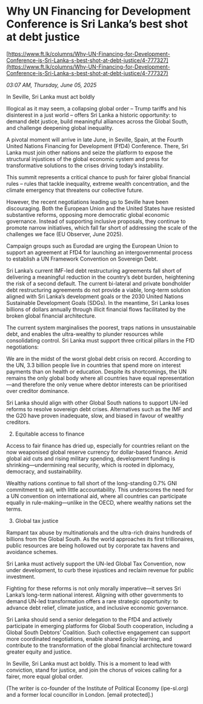 # Why UN Financing for Development Conference is Sri Lanka’s best shot at debt justice

[https://www.ft.lk/columns/Why-UN-Financing-for-Development-Conference-is-Sri-Lanka-s-best-shot-at-debt-justice/4-777327](https://www.ft.lk/columns/Why-UN-Financing-for-Development-Conference-is-Sri-Lanka-s-best-shot-at-debt-justice/4-777327)

*03:07 AM, Thursday, June 05, 2025*

In Seville, Sri Lanka must act boldly

Illogical as it may seem, a collapsing global order – Trump tariffs and his disinterest in a just world – offers Sri Lanka a historic opportunity: to demand debt justice, build meaningful alliances across the Global South, and challenge deepening global inequality.

A pivotal moment will arrive in late June, in Seville, Spain, at the Fourth United Nations Financing for Development (FfD4) Conference. There, Sri Lanka must join other nations and seize the platform to expose the structural injustices of the global economic system and press for transformative solutions to the crises driving today’s instability.

This summit represents a critical chance to push for fairer global financial rules – rules that tackle inequality, extreme wealth concentration, and the climate emergency that threatens our collective future.

However, the recent negotiations leading up to Seville have been discouraging. Both the European Union and the United States have resisted substantive reforms, opposing more democratic global economic governance. Instead of supporting inclusive proposals, they continue to promote narrow initiatives, which fall far short of addressing the scale of the challenges we face (EU Observer, June 2025).

Campaign groups such as Eurodad are urging the European Union to support an agreement at FfD4 for launching an intergovernmental process to establish a UN Framework Convention on Sovereign Debt.

Sri Lanka’s current IMF-led debt restructuring agreements fall short of delivering a meaningful reduction in the country’s debt burden, heightening the risk of a second default. The current bi-lateral and private bondholder debt restructuring agreements do not provide a viable, long-term solution aligned with Sri Lanka’s development goals or the 2030 United Nations Sustainable Development Goals (SDGs). In the meantime, Sri Lanka loses billions of dollars annually through illicit financial flows facilitated by the broken global financial architecture.

The current system marginalises the poorest, traps nations in unsustainable debt, and enables the ultra-wealthy to plunder resources while consolidating control. Sri Lanka must support three critical pillars in the FfD negotiations:

We are in the midst of the worst global debt crisis on record. According to the UN, 3.3 billion people live in countries that spend more on interest payments than on health or education. Despite its shortcomings, the UN remains the only global body where all countries have equal representation—and therefore the only venue where debtor interests can be prioritised over creditor dominance.

Sri Lanka should align with other Global South nations to support UN-led reforms to resolve sovereign debt crises. Alternatives such as the IMF and the G20 have proven inadequate, slow, and biased in favour of wealthy creditors.

2. Equitable access to finance

Access to fair finance has dried up, especially for countries reliant on the now weaponised global reserve currency for dollar-based finance. Amid global aid cuts and rising military spending, development funding is shrinking—undermining real security, which is rooted in diplomacy, democracy, and sustainability.

Wealthy nations continue to fall short of the long-standing 0.7% GNI commitment to aid, with little accountability. This underscores the need for a UN convention on international aid, where all countries can participate equally in rule-making—unlike in the OECD, where wealthy nations set the terms.

3. Global tax justice

Rampant tax abuse by multinationals and the ultra-rich drains hundreds of billions from the Global South. As the world approaches its first trillionaires, public resources are being hollowed out by corporate tax havens and avoidance schemes.

Sri Lanka must actively support the UN-led Global Tax Convention, now under development, to curb these injustices and reclaim revenue for public investment.

Fighting for these reforms is not only morally imperative—it serves Sri Lanka’s long-term national interest. Aligning with other governments to demand UN-led transformation offers a rare strategic opportunity: to advance debt relief, climate justice, and inclusive economic governance.

Sri Lanka should send a senior delegation to the FfD4 and actively participate in emerging platforms for Global South cooperation, including a Global South Debtors’ Coalition. Such collective engagement can support more coordinated negotiations, enable shared policy learning, and contribute to the transformation of the global financial architecture toward greater equity and justice.

In Seville, Sri Lanka must act boldly. This is a moment to lead with conviction, stand for justice, and join the chorus of voices calling for a fairer, more equal global order.

(The writer is co-founder of the Institute of Political Economy (ipe-sl.org) and a former local councillor in London. [email protected].)

